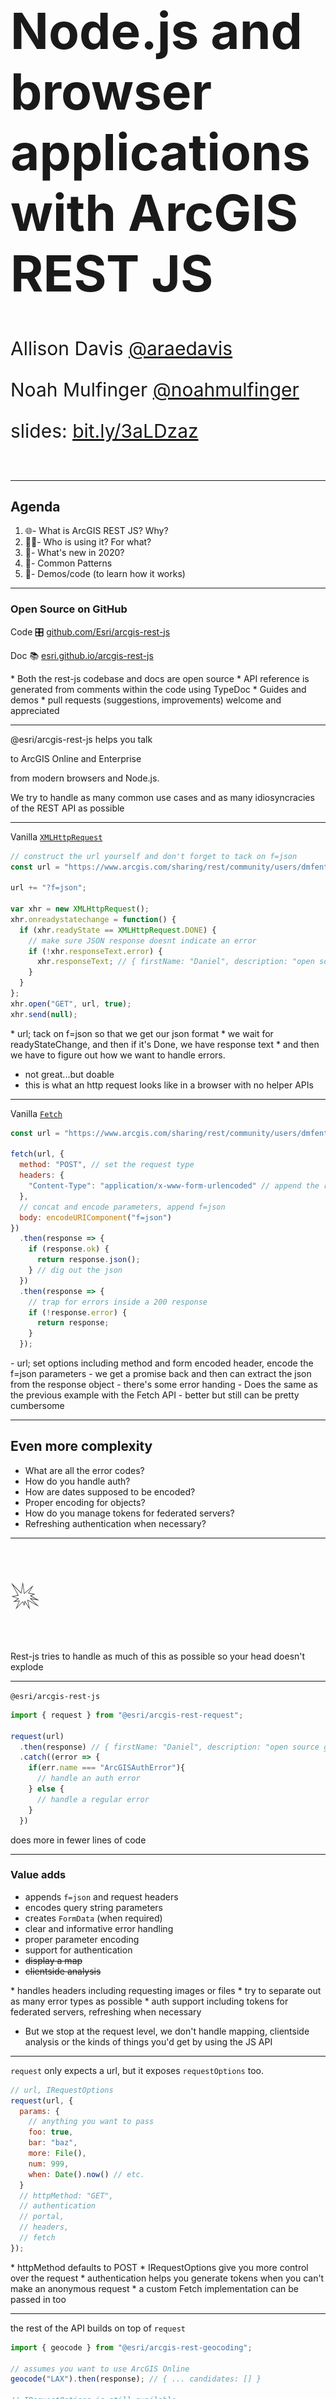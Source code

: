 <!-- .slide: data-background-size="cover" style="padding-left: 80px" data-background="../../template/img/2020/devsummit/bg-1.png" -->

<h1 style="text-align: left; font-size: 80px; ">Node.js and browser applications with ArcGIS REST JS</h1>
<p style="text-align: left; font-size: 30px;">Allison Davis <a href="https://github.com/araedavis">@araedavis</a></p>
<p style="text-align: left; font-size: 30px;">Noah Mulfinger <a href="https://github.com/noahmulfinger">@noahmulfinger</a></p>
<p style="text-align: left; font-size: 30px;">slides: <a href="https://bit.ly/3aLDzaz">bit.ly/3aLDzaz</a></p>

<!-- Add these rows to push your text up so it is not interfering with the event name. Test on your actual projector! -->
<p>&nbsp;</p>

---

<!-- .slide: data-background="../../template/img/2020/devsummit/bg-2.png" -->

## Agenda

1. 🌐- What is ArcGIS REST JS? Why?
1. 👩‍🚀- Who is using it? For what?
1. 📆- What's new in 2020?
1. 💯- Common Patterns
1. 🤹‍- Demos/code (to learn how it works)

<aside class="notes" data-markdown>

  </aside>

---

<!-- .slide: data-background="../../template/img/2020/devsummit/bg-2.png" -->

### Open Source on GitHub

Code 🎛 [github.com/Esri/arcgis-rest-js](https://github.com/Esri/arcgis-rest-js)

Doc 📚 [esri.github.io/arcgis-rest-js](https://esri.github.io/arcgis-rest-js)

<aside class="notes" data-markdown>
  * Both the rest-js codebase and docs are open source
  *  API reference is generated from comments within the code using TypeDoc
  * Guides and demos
  * pull requests (suggestions, improvements) welcome and appreciated
</aside>

---

<!-- .slide: data-background="../../template/img/2020/devsummit/bg-2.png" -->

@esri/arcgis-rest-js helps you talk

to ArcGIS Online and Enterprise

from modern browsers and Node.js.

<aside class="notes" data-markdown>
We try to handle as many common use cases and as many idiosyncracies of the REST API as possible
</aside>

---

<!-- .slide: data-background="../../template/img/2020/devsummit/bg-2.png" -->

Vanilla [`XMLHttpRequest`](https://developer.mozilla.org/en-US/docs/Web/API/XMLHttpRequest)

```js
// construct the url yourself and don't forget to tack on f=json
const url = "https://www.arcgis.com/sharing/rest/community/users/dmfenton";

url += "?f=json";

var xhr = new XMLHttpRequest();
xhr.onreadystatechange = function() {
  if (xhr.readyState == XMLHttpRequest.DONE) {
    // make sure JSON response doesnt indicate an error
    if (!xhr.responseText.error) {
      xhr.responseText; // { firstName: "Daniel", description: "open source geodev" ... }
    }
  }
};
xhr.open("GET", url, true);
xhr.send(null);
```

<aside class="notes" data-markdown>
  * url; tack on f=json so that we get our json format
  * we wait for readyStateChange, and then if it's Done, we have response text 
  * and then we have to figure out how we want to handle errors.

- not great...but doable
- this is what an http request looks like in a browser with no helper APIs
  </aside>

---

<!-- .slide: data-background="../../template/img/2020/devsummit/bg-2.png" -->

Vanilla [`Fetch`](https://developer.mozilla.org/en-US/docs/Web/API/Fetch_API/Using_Fetch)

```js
const url = "https://www.arcgis.com/sharing/rest/community/users/dmfenton";

fetch(url, {
  method: "POST", // set the request type
  headers: {
    "Content-Type": "application/x-www-form-urlencoded" // append the right header
  },
  // concat and encode parameters, append f=json
  body: encodeURIComponent("f=json")
})
  .then(response => {
    if (response.ok) {
      return response.json();
    } // dig out the json
  })
  .then(response => {
    // trap for errors inside a 200 response
    if (!response.error) {
      return response;
    }
  });
```

<aside class="notes" data-markdown>
- url; set options including method and form encoded header, encode the f=json parameters
- we get a promise back and then can extract the json from the response object
- there's some error handing
- Does the same as the previous example with the Fetch API
- better but still can be pretty cumbersome
  </aside>

---

<!-- .slide: data-background="../../template/img/2020/devsummit/bg-2.png" -->

## Even more complexity

- What are all the error codes?
- How do you handle auth?
- How are dates supposed to be encoded?
- Proper encoding for objects?
- How do you manage tokens for federated servers?
- Refreshing authentication when necessary?

<aside class="notes">

</aside>

---

<!-- .slide: data-background="../../template/img/2020/devsummit/bg-2.png" -->

<p style="font-size: 400%;">💥</p>

<aside class="notes" data-markdown>
Rest-js tries to handle as much of this as possible so your head doesn't explode
</aside>

---

<!-- .slide: data-background="../../template/img/2020/devsummit/bg-2.png" -->

`@esri/arcgis-rest-js`

```js
import { request } from "@esri/arcgis-rest-request";

request(url)
  .then(response) // { firstName: "Daniel", description: "open source geodev" ... }
  .catch((error => {
    if(err.name === "ArcGISAuthError"){
      // handle an auth error
    } else {
      // handle a regular error
    }
  })
```

<aside class="notes" data-markdown>

  does more in fewer lines of code 
</aside>

---

<!-- .slide: data-background="../../template/img/2020/devsummit/bg-2.png" -->

### Value adds

- appends `f=json` and request headers
- encodes query string parameters
- creates `FormData` (when required)
- clear and informative error handling
- proper parameter encoding
- support for authentication
- ~~display a map~~
- ~~clientside analysis~~

<aside class="notes" data-markdown>
* handles headers including requesting images or files 
* try to separate out as many error types as possible
* auth support including tokens for federated servers, refreshing when necessary

- But we stop at the request level, we don't handle mapping, clientside analysis or the kinds of things you'd get by using the JS API
  </aside>

---

<!-- .slide: data-background="../../template/img/2020/devsummit/bg-2.png" -->

`request` only expects a url, but it exposes `requestOptions` too.

```js
// url, IRequestOptions
request(url, {
  params: {
    // anything you want to pass
    foo: true,
    bar: "baz",
    more: File(),
    num: 999,
    when: Date().now() // etc.
  }
  // httpMethod: "GET",
  // authentication
  // portal,
  // headers,
  // fetch
});
```

<aside class="notes" data-markdown>
  * httpMethod defaults to POST
  * IRequestOptions give you more control over the request
  * authentication helps you generate tokens when you can't make an anonymous request
  * a custom Fetch implementation can be passed in too
</aside>

---

<!-- .slide: data-background="../../template/img/2020/devsummit/bg-2.png" -->

the rest of the API builds on top of `request`

```js
import { geocode } from "@esri/arcgis-rest-geocoding";

// assumes you want to use ArcGIS Online
geocode("LAX").then(response); // { ... candidates: [] }

// IRequestOptions is still available
geocode({
  singleLine: "LAX",
  params: {
    forStorage: true
  },
  authentication
});
```

<aside class="notes" data-markdown>
  * Under the hood, geocoding just calls request
  * But with nicer syntax 
</aside>

---

<!-- .slide: data-background="../../template/img/2020/devsummit/bg-2.png" -->

### Goals

- Node.js and (modern) browsers
- a la carte / svelte
- framework agnostic
- shave down the sharp edges
- align with JS ecosystem

<aside class="notes" data-markdown>
* work in node and modern browsers with small set of polyfills
* keeping the library as small as possible for best loadtime 
* framework agnostic - so that you can use rest-js with React, Angular, Vue, vanilla JS
* keep the rough edges away from your application code; handle edge cases and such from the rest api so you don't have to
* align with the rest of the JS ecosystem - whatever your tooling, your bundler, frameworks - without having to use additional plugins or config

</aside>

---

<!-- .slide: data-background="../../template/img/2020/devsummit/bg-2.png" -->

### Disclaimer\*

- not a product, no roadmap
- work [in progress](https://developers.arcgis.com/rest/)
- scratching our own itch

<aside class="notes" data-markdown>
* not an official product
* started as a way to standardize functionality and utilities that different Esri teams had created 
* that's why it was decided to open source it - if Esri teams are getting and adding so much value, certainly users and partners can too
</aside>

---

<!-- .slide: data-background="../../template/img/2020/devsummit/bg-2.png" -->

### Comparison

- _kind of_ analogous to ArcGIS API for Python
- **much different** than the ArcGIS API for JavaScript

<aside class="notes" data-markdown>

  * kind of similar to the Python API in functionality but lacks a notebooks environment like Jupiter notebooks where you can save and rerun your scripts

- it's all about transactions with the data from the Rest API - no mapping, display capabilities, data analysis
  </aside>

---

<!-- .slide: data-background="../../template/img/2020/devsummit/bg-2.png" -->

### In the beginning...

- [ArcGIS for Developers](https://developers.arcgis.com)
- [ArcGIS Hub](https://hub.arcgis.com)
- customers!

<aside class="notes" data-markdown>

* rest-js has been around over two years now. 
* Began as a collaboration between Hub and the Developer Experience team 
* Hub was using Ember and experimented with open sourcing some of the wrappers they'd created for working with the Rest API and dealing with things like users, items - they found that their solution was a little too specific - difficult for users to grab and go
* Dev experience team was using Angular and a lot of the functionality we had written mirrored that of the Hub team's - but specific to Angular applications and their conventions. 
* So...how to create a solution that eliminated that duplication of work, so that these helpers could be written once and work everywhere
</aside>

---

<!-- .slide: data-background="../../template/img/2020/devsummit/bg-2.png" -->

### As of 2020

- ArcGIS Hub
- ArcGIS for Developers
- Storymaps
- Web AppBuilder (next generation)
- ArcGIS Urban
- Professional Services
- ArcGIS Solutions
- ArcGIS Enterprise
- ArcGIS Analytics for IoT
- Esri UK
- Startups / Partners
- Customers
- You?

<aside class="notes" data-markdown>
* Over the last couple years, we've seen the floodgates open not only with customer implementations but other teams at Esri

  </aside>

---

<!-- .slide: data-background="../../template/img/2020/devsummit/bg-2.png" -->

## packages 📦!

- `request` 2.8 kB
- `auth` 3.6 kB
- `portal` 5.1 kB
- `feature-layer` 1.3 kB
- `service-admin` 746 B
- `geocoding` 1 kB
- `routing` 642 B

<aside class="notes" data-markdown>
- This is the set of packages we have so far.
- We have the base request package that the other packages build on, auth contains different methods for handling authentication, portal is for interacting with users, groups, and items in ArcGIS Online or your enterprise portal, feature layer is for querying and editing data in a feature service layer, service-admin is for managing metadata about a service.
- Right now it only contains functionality for dealing with feature services, but its meant for things like creating a new service and adding layers or other properties to a service.
- Geocoding and routing are self-explanatory, they provide wrapper functions for using the geocoding and routing services.
- As you can see all these packages are very light-weight. They are also set up to be tree-shakeable so that if you are using a bundler like web pack you can only bundle the functions you actually use. 

</aside>

---

<!-- .slide: data-background="../../template/img/2020/devsummit/bg-3.png" -->

## Common Patterns

---

<!-- .slide: data-background="../../template/img/2020/devsummit/bg-2.png" -->

when only **one** piece of information is required

```js
import { searchItems } from "@esri/arcgis-rest-portal";

searchItems("water").then(response); // { total: 355, etc... }
// or
searchItems({
  query: "water",
  httpMethod: "GET",
  authentication
});
```

you can pass in it in directly.

<aside class="notes" data-markdown>
- For functions that only require one piece of information, they can take in that info directly as a single argument or as part of a larger object.
- In this case if you wanted to just do a default query of ArcGIS Online for items containing the string water, you could do the first query.
- You could alternatively pass in an object containing a query field and some other options

</aside>

---

<!-- .slide: data-background="../../template/img/2020/devsummit/bg-2.png" -->

### if **more** than one piece of information is needed

<pre style="width: 50%; margin: 0 auto; box-shadow: none;">
<code class="hljs js">deleteFeatures({
  url: "https://server.arcgis.com/arcgis/rest/services/MyData/FeatureServer/0"
  objectIds: [ 123 ]
})
  .then(response)
</code>
</pre>

<pre style="width: 50%; margin: 0 auto; box-shadow: none;">
<code class="hljs json">{
  // response
  "deleteResults": [
    {
      "objectId": 123,
      "success": true
    }
  ]
}
</code>
</pre>

only an object can be passed in, [_extends_](https://esri.github.io/arcgis-rest-js/api/feature-layer/deleteFeatures/) `IRequestOptions`

<aside class="notes" data-markdown>
- However, if more than one piece of information is required, you would always pass in an object with the required options
- For all functions, the object extends the default request options provided in the base request library, so you could pass in authentication, headers, etc to deleteFeatures as well.
- (OPEN delete features doc)
- Here’s what deleteFeatures looks like in the documentation. 
- If we scroll down to the options, we can see url and objectIds parameters which are required as well as some optional inherited parameters like authentication, which I mentioned earlier.
- For additional custom params, you can use params here which will take in any keys and values.
- This is here because goal is not to provide all the parameters available in the REST API, just the common ones 
</aside>

---

<!-- .slide: data-background="../../template/img/2020/devsummit/bg-2.png" -->

### update who can access an [item](http://edn.maps.arcgis.com/home/item.html?id=d9af3e31a562431988666e86bfc8a0d5)

```js
import { setItemAccess } from "@esri/arcgis-rest-sharing";

setItemAccess({
  id: `fe8`, // which item?
  access: `public`, // who should be able to see it?
  authentication // user allowed to update
}).then(response);
```

[`ISetItemAccessOptions`](https://esri.github.io/arcgis-rest-js/api/portal/setItemAccess/)

<aside class="notes" data-markdown>
- The functions in the library also try to reduce the overhead of constructing a url and require as little as possible. 
- For example, in the setItemAccess function, we only need the id of the item, the access value  or who it should be shared with, and some authentication to know if the current user is allowed to update the specified item

</aside>

---

<!-- .slide: data-background="../../template/img/2020/devsummit/bg-2.png" -->

Simplified developer experience, even when the underlying logic is [complicated](https://github.com/Esri/arcgis-rest-js/blob/master/packages/arcgis-rest-portal/src/sharing/group-sharing.ts#L76-L173)

- we ensure the response is _deterministic_
- we figure out _which_ url to call (based on role)

<aside class="notes" data-markdown>
- Overall the focus is on simplifying the developer experience  even when the logic can get complicated.
- (OPEN group sharing js)
- Here’s one example, probably the most complex functionality under the hood that the library provides.
- Sharing items can require different urls depending the permissions of the user and is not always deterministic depending on what groups an item is already shared with.
- So this changeGroupSharing method handles all that and provides some better error messaging when there’s failure. 
- This is just to show some of the value added when using this library vs directly using the REST API

</aside>

---

<!-- .slide: data-background="../../template/img/2020/devsummit/bg-2.png" -->

## Authentication

```js
import { UserSession } from "@esri/arcgis-rest-auth";

// ArcGIS Online credentials
const authentication = new UserSession({ username, password });

// ArcGIS Enterprise credentials
const enterpriseAuth = new UserSession({
  username,
  password,
  portal: `https://gis.city.gov/sharing/rest`
});
```

<aside class="notes" data-markdown>
- Another important concern when working with the REST API is authentication.
- The most common method for this is through a UserSession from the auth package.
- Using either ArcGIS Online or an enterprise portal, you can construct a user session with standard username and password credentials
- This in and of itself doesnt fetch a token, it just sets up config needed for making authenticated requests
- It is similar to JS API IdentityManager in that it stores a specific set of credentials.
- However, it doesn't juggle multiple portals and doesn't present a UI to log in when an anonymous request fails.
</aside>

---

<!-- .slide: data-background="../../template/img/2020/devsummit/bg-2.png" -->

`UserSession` keeps track of token expiration

```js
const url = `http://geocode.arcgis.com/arcgis/rest/services/World/GeocodeServer/`;

const authentication = new UserSession({ username, password });

request(url, { authentication }).then(response => {
  // the same token will be reused for the second request
  request(url, { authentication });
});
```

and whether or not a server is trusted (federated)

<aside class="notes" data-markdown>
- This UserSession serves as an authentication object that you’ve seen in previous code samples. This authentication object is passed in to the request.
- The first time a request is made with it, it will handle getting a token from the server, checking whether the server is trusted or federated.
- On subsequent requests using the same authentication, it will reuse the same token and handle expiration by getting a fresh token from the server.
- We will go over some more complex authentication patterns like oauth in our demos later.

</aside>

---

<!-- .slide: data-background="../../template/img/2020/devsummit/bg-2.png" -->

### since DevSummit 2019...

🎉 rest-js v2.0.0! 🎉

(plus 20 additional releases 🚀)

<aside class="notes" data-markdown>
- Since the previous version of this talk in DevSummit 2019, the library has been actively developed.
- We’ve released a 2.0 version and there have been 20+ additional releases beyond that.
- So its been pretty active.
- I'm going to go over a few things that have been added in version 2

</aside>

---

<!-- .slide: data-background="../../template/img/2020/devsummit/bg-2.png" -->

### What's new in v2+

- [SearchQueryBuilder](https://esri.github.io/arcgis-rest-js/api/portal/SearchQueryBuilder/)

- Improved [paging](https://esri.github.io/arcgis-rest-js/api/portal/searchItems/#nextPage)

- `setDefaultRequestOptions()` and `withOptions()`

- Package and type reorganization

<aside class="notes" data-markdown>
- We added a new SearchQueryBuilder class that allows you to easily compose a search query without needing to do a bunch of manual string management. 
- We also added some improved paging functionality, we added a nextPage function returned from any search query that you can call to easily get the next page of results without having to construct a new request.
- We also added two helper functions, setDefaultRequestOptions and withOptions. setDefaultRequestOptions allows you to set custom options for all requests.
- Its useful for things like request headers that will likely need to be with every requests.
-  withOptions allows you set custom options for a specific request.
- For instance if you want to create an authentication version of a request that you can call and you don’t need to pass authentication to it every time.
- There was also a bunch of reorganization of packages, types, and functions based on the feedback and needs of contributors.
</aside>

---

<!-- .slide: data-background="../../template/img/2020/devsummit/bg-2.png" -->

### Building search queries

```js
// 1.x
const q =
  "Trees AND owner: US Forest Service AND (type: 'Web Mapping Application' OR type: 'Mobile Application')";

// 2.x
const q = new SearchQueryBuilder()
  .match("Trees")
  .and()
  .match("US Forest Service")
  .in("owner")
  .and()
  .startGroup()
  .match("Web Mapping Application")
  .in("type")
  .or()
  .match("Mobile Application")
  .in("type")
  .endGroup();
```

<aside class="notes" data-markdown>
- So this is an example of creating a search query using the new builder class. 
- In standard queries, you would need to construct the query as a long string, but in version 2.0, you can build up a query using helper functions. 
- This is especially useful for complex queries or ones that require a lot of conditionalization.

</aside>

---

<!-- .slide: data-background="../../template/img/2020/devsummit/bg-2.png" -->

### One portal package to rule them all

```bash
// 1.x
npm install @esri/arcgis-rest-items &&
@esri/arcgis-rest-users &&
@esri/arcgis-rest-groups &&
@esri/arcgis-rest-sharing

// 2.x
npm install @esri/arcgis-rest-portal

```

<aside class="notes" data-markdown>
- One example of the package reorganization is grouping up the separate items, users, groups, and sharing packages into a single portal package.
- These packages all shared a lot of functionality and were already very small, so grouping them up didn’t increase the size too much
</aside>

---

<!-- .slide: data-background="../../template/img/2020/devsummit/bg-2.png" -->

### Packages install types automatically

```typescript
// 1.x
import { IPoint } from "@esri/arcgis-rest-common-types";
import { reverseGeocode } from "@esri/arcgis-rest-geocoder";

reverseGeocode({ x: 34, y: -118 } as IPoint);

// 2.x
import { IPoint, reverseGeocode } from "@esri/arcgis-rest-geocoding";

reverseGeocode({ x: 34, y: -118 } as IPoint);
```

<aside class="notes" data-markdown>
- For those using typescript, one improvement is including types in the same packages where they are used.
- Previously you would need to install a separate types package for any a lot of typescript types.
- There are additional changes in version 2, and you can check out the release notes for the full list of what’s changed.
</aside>

---

<!-- .slide: data-background="../../template/img/2020/devsummit/bg-2.png" -->

Check out the [release notes](https://esri.github.io/arcgis-rest-js/guides/whats-new-v2-0/) for the full list

---

<!-- .slide: data-background="../../template/img/2020/devsummit/bg-4.png" -->

## Demo

### [OAuth in Browser](https://github.com/Esri/arcgis-rest-js/tree/master/demos/oauth2-browser)

- [Auth package](https://esri.github.io/arcgis-rest-js/api/auth/UserSession/)
- [rest-js via CDN](https://esri.github.io/arcgis-rest-js/guides/from-a-cdn/)

<aside class="notes" data-markdown>
* Vanilla JS implementation

- Demo follows the app login pattern, in which an app uses your client id to obtain credentials

- Demonstrate inline Sign In

- What's going on?

- Use arcgis for developers to create an app item and set a redirect url

- in app code, we set our client id

- Index.html - CDN script tags

- Index.html - line 178 our click handler. Note that when using the CDN we preface our method calls with `arcgisREST`

- Authenticate.html just calls a function to complete the OAuth process. The session info is saved in local storage
  </aside>

---

<!-- .slide: data-background="../../template/img/2020/devsummit/bg-4.png" -->

## Demo

### [React Component](https://github.com/oppoudel/react-geocoder)

- [Geocoding package](https://esri.github.io/arcgis-rest-js/api/geocoding/)
- [Downshift](https://github.com/downshift-js/downshift)

<aside class="notes" data-markdown>

- This is a React geocoding component created by a user - link to his repo is in the slides

- Running this locally to show the upgrade to rest-js 2.9

- This is built with React and Downshift, which is a project to create low-level accesible dropdowns, menus and other components in React

- Demonstrate component in browser

- In Geocoder.js,

  - If the menu is open, Geocode component calls the `suggest` method from the geocoding package

  - debounce - prevents an API call with every key stroke and improves performance

  - Suggest provides magicKey values in addition to text result. The key links a suggestion to an address or place. This can be passed to the geocode call to improve search time. Note that magic Keys are not permanent across versions of the World Geocoding search and thus shouldn't be stored by a client application, but instead only used as a parameter for the geocode call.

  - handleStateChange is passed to the Downshift instance so that onStateChange, the function is called, which in turn calls the geocode method with the magicKey passed as a parameter

</aside>

---

<!-- .slide: data-background="../../template/img/2020/devsummit/bg-4.png" -->

## Demo

### [JS API Integration with Angular](https://angular-js-api-integration-demo.stackblitz.io/)

<aside class="notes" data-markdown>
- For the first demo, I'm going to show an example of using both the JS API and rest JS together in an Angular application
- Sign in. Mention oauth2 sign in setup 
- Shows list of feature services owned by the user
- If I click one one, it adds it to the map, then zooms in to the map to view the layer
- As you can see, the user is automatically signed in to the JS API after signing in using rest JS
- Switch maps
- Sign out
- Go to code
- Show session service
- Sign in happens via ouath with beginOAuth2
- Sign in completes with completeOAuth2 and then the session is stored both in local storage and in this session store.
- This simple store is set up so we can easily share the session across multiple components
- Go to item-list component
- The component subscribes to the session service to always get the latest session value.
- If we have a session, we construct a query using the search query builder for all Feature Services where the owner matches the current user
- Then we do a search and display the results to the user.
- Go to map panel component
- The first thing I'll mention is that this is using a package called esri-loader to load in JS API modules
- It automatically adds the JS API script tag whenever you need t load a module, so you don't need to include a script tag on the page and its easier to use use the modules within a framework like Angular
- This component also subscribes to the session service to get the latest session. 
- It loads the JS API identity manager via the esri-loader
- If there is a session, then it calls toCredential to return the session in the format needed for the JS API identity manager
- The alternate method fromCredential also exists, so that you can convert a JS API credential into a rest JS user session
- Once we register the token, we can add the private feature layers to the map
- In addFeatureLayer, we load the feature layer module and and then add the selected layer to the map
- Note that it imports the typescript interface IItem from the rest JS portal package.
- Once the layer has been added, we zoom to the layer so we can see it
</aside>

---

<!-- .slide: data-background="../../template/img/2020/devsummit/bg-4.png" -->

## Demo

### [Node.js](https://github.com/Esri/arcgis-rest-js/tree/master/demos/node-cli-item-management/)

<aside class="notes" data-markdown>
- So first we import the rest js packages we need since the packages are exported with both browser and node versions.
- At a higher level, we prompt the user for authentication, do a search for items based on their input, and then optionally delete each item
- In the authentication step, we prompt for the users credentials using the prompts package, which makes it easy to set up command line prompts through node.
- Then we make a call to get user which will guarantee that a token is generated because a token won't be created until you make the first request
- Then we just return the session because we will use it for all the subsequent requests
- In the searchForItems function, we prompt the user for required information and then we construct a search query
- Once the query is constructed, we make a call to searchItem passing in the authentication, query, and the number of items requested
- In the deleteItems step, we iterate through all of the items using an async iterator. Using an async iterator because its a set of promises that need to happen in sequence
</aside>

---

<!-- .slide: data-background="../../template/img/2020/devsummit/bg-3.png" -->

### Resources 📚

- [Link to slides](https://bit.ly/3aLDzaz)
- [GitHub repo](https://github.com/Esri/arcgis-rest-js)
- [Docs site](https://esri.github.io/)
- [Demo at Observables](https://beta.observablehq.com/@jgravois/introduction-to-esri-arcgis-rest-js)
  <p>&nbsp;</p>

### More Demos 💻

- [Sapper](https://github.com/Esri/arcgis-rest-js/tree/master/demos/feature-collection-manager-sapper)
- [Web Components with Stencil](https://github.com/esridc/hub-components)
- [Lamda Functions](https://medium.com/@adamjpfister/know-your-apis-6dc6ea3d084c)

<aside class="notes" data-markdown>

- There are lots of great demos in the rest-js repo and beyound, we've pointed out a few here

- Reiterate that rest-js is open source and we welcome PRs, feedback, information about how you're implementing this in your projects

- Thank you!
  </aside>

---

<!-- .slide: data-background="../../template/img/2020/devsummit/bg-3.png" -->

<img src="../../template/img/esri-science-logo-white.png" class="plain" style="background: none;" />
